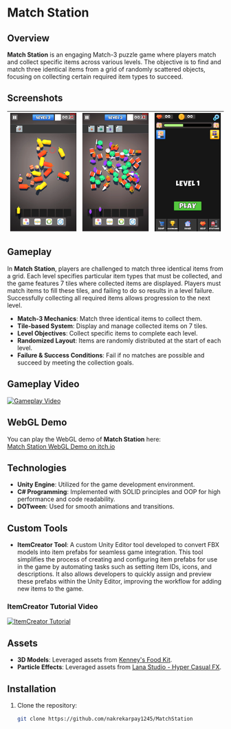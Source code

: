 # Match Station

## Overview

**Match Station** is an engaging Match-3 puzzle game where players match and collect specific items across various levels. The objective is to find and match three identical items from a grid of randomly scattered objects, focusing on collecting certain required item types to succeed.

## Screenshots

| ![Screenshot 1](Assets/ScreenShoots/Level_3.png) | ![Screenshot 2](Assets/ScreenShoots/Level_5.png) | ![Screenshot 3](Assets/ScreenShoots/MainMenu.png) |
|:------------------------------------:|:------------------------------------:|:------------------------------------:|

## Gameplay

In **Match Station**, players are challenged to match three identical items from a grid. Each level specifies particular item types that must be collected, and the game features 7 tiles where collected items are displayed. Players must match items to fill these tiles, and failing to do so results in a level failure. Successfully collecting all required items allows progression to the next level.

- **Match-3 Mechanics**: Match three identical items to collect them.
- **Tile-based System**: Display and manage collected items on 7 tiles.
- **Level Objectives**: Collect specific items to complete each level.
- **Randomized Layout**: Items are randomly distributed at the start of each level.
- **Failure & Success Conditions**: Fail if no matches are possible and succeed by meeting the collection goals.

## Gameplay Video

[![Gameplay Video](https://img.youtube.com/vi/-yNsxpZrWdg/0.jpg)](https://youtu.be/-yNsxpZrWdg)


## WebGL Demo

You can play the WebGL demo of **Match Station** here:  
[Match Station WebGL Demo on itch.io](https://erkanyaprak.itch.io/matchstation)


## Technologies

- **Unity Engine**: Utilized for the game development environment.
- **C# Programming**: Implemented with SOLID principles and OOP for high performance and code readability.
- **DOTween**: Used for smooth animations and transitions.

## Custom Tools

- **ItemCreator Tool**: A custom Unity Editor tool developed to convert FBX models into item prefabs for seamless game integration. This tool simplifies the process of creating and configuring item prefabs for use in the game by automating tasks such as setting item IDs, icons, and descriptions. It also allows developers to quickly assign and preview these prefabs within the Unity Editor, improving the workflow for adding new items to the game.

### ItemCreator Tutorial Video

[![ItemCreator Tutorial](https://img.youtube.com/vi/3M8tVMEeeug/0.jpg)](https://www.youtube.com/watch?v=3M8tVMEeeug)

## Assets

- **3D Models**: Leveraged assets from [Kenney's Food Kit](https://kenney.nl/assets/food-kit).
- **Particle Effects**: Leveraged assets from [Lana Studio - Hyper Casual FX](https://assetstore.unity.com/packages/vfx/particles/hyper-casual-fx-200333).

## Installation

1. Clone the repository:
   ```bash
   git clone https://github.com/nakrekarpay1245/MatchStation

